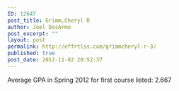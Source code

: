 ```yaml
---
ID: 12647
post_title: Grimm,Cheryl R
author: Joel DesArmo
post_excerpt: ""
layout: post
permalink: http://effrtlss.com/grimmcheryl-r-3/
published: true
post_date: 2012-11-02 20:52:37
---
```

<p>Average GPA in Spring 2012 for first course listed: 2.667</p>
